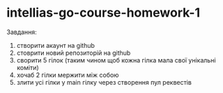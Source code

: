 # intellias-go-course-homework-1

Завдання:

1) створити акаунт на github
2) стоврити новий репозиторій на github
3) сворити 5 гілок (таким чином щоб кожна гілка мала свої унікальні коміти)
4) хочаб 2 гілки мержити між собою
5) злити усі гілки у main гілку через створення пул реквестів